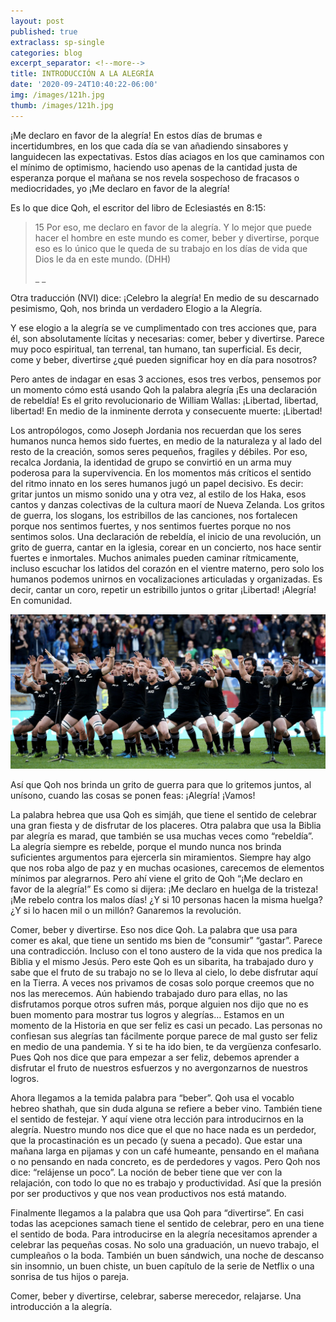 ```yaml
---
layout: post
published: true
extraclass: sp-single
categories: blog
excerpt_separator: <!--more-->
title: INTRODUCCIÓN A LA ALEGRÍA
date: '2020-09-24T10:40:22-06:00'
img: /images/121h.jpg
thumb: /images/121h.jpg
---
```

¡Me declaro en favor de la alegría! En estos días de brumas e incertidumbres, en los que cada día se van añadiendo sinsabores y languidecen las expectativas.  Estos días aciagos en los que caminamos con el mínimo de optimismo, haciendo uso apenas de la cantidad justa de esperanza porque el mañana se nos revela sospechoso de fracasos o mediocridades, yo ¡Me declaro en favor de la alegría!  

<!--more-->

Es lo que dice Qoh, el escritor del libro de Eclesiastés en 8:15: 

> 15 Por eso, me declaro en favor de la alegría. Y lo mejor que puede hacer el hombre en este mundo es comer, beber y divertirse, porque eso es lo único que le queda de su trabajo en los días de vida que Dios le da en este mundo. (DHH)
>
> _
> _

Otra traducción (NVI) dice: ¡Celebro la alegría! En medio de su descarnado pesimismo, Qoh, nos brinda un verdadero Elogio a la Alegría. 

Y ese elogio a la alegría se ve cumplimentado con tres acciones que, para él, son absolutamente lícitas y necesarias: comer, beber y divertirse. Parece muy poco espiritual, tan terrenal, tan humano, tan superficial. Es decir, come y beber, divertirse ¿qué pueden significar hoy en día para nosotros? 

Pero antes de indagar en esas 3 acciones, esos tres verbos, pensemos por un momento cómo está usando Qoh la palabra alegría ¡Es una declaración de rebeldía! Es el grito revolucionario de William Wallas: ¡Libertad, libertad, libertad! En medio de la inminente derrota y consecuente muerte: ¡Libertad!

Los antropólogos, como Joseph Jordania nos recuerdan que los seres humanos nunca hemos sido fuertes, en medio de la naturaleza y al lado del resto de la creación, somos seres pequeños, fragiles y débiles. Por eso, recalca Jordania, la identidad de grupo se convirtió en un arma muy poderosa para la supervivencia. En los momentos más críticos el sentido del ritmo innato en los seres humanos jugó un papel decisivo.  Es decir: gritar juntos un mismo sonido una y otra vez, al estilo de los Haka, esos cantos y danzas colectivas de la cultura maorí de Nueva Zelanda.  Los gritos de guerra, los slogans, los estribillos de las canciones, nos fortalecen porque nos sentimos fuertes, y nos sentimos fuertes porque no nos sentimos solos. Una declaración de rebeldía, el inicio de una revolución, un grito de guerra, cantar en la iglesia, corear en un concierto, nos hace sentir fuertes e inmortales. Muchos animales pueden caminar rítmicamente, incluso escuchar los latidos del corazón en el vientre materno, pero solo los humanos podemos unirnos en vocalizaciones articuladas y organizadas. Es decir, cantar un coro, repetir un estribillo juntos o gritar ¡Libertad! ¡Alegría! En comunidad. 

![Equipo de rugby de Nueva Zelanda haciendo su ritual Haka](/images/nintchdbpict0003282237622.jpg)

Así que Qoh nos brinda un grito de guerra para que lo gritemos juntos, al unísono, cuando las cosas se ponen feas: ¡Alegría! ¡Vamos!

La palabra hebrea que usa Qoh es simjáh, que tiene el sentido de celebrar una gran fiesta y de disfrutar de los placeres. Otra palabra que usa la Biblia par alegría es marad, que también se usa muchas veces como “rebeldía”.   La alegría siempre es rebelde, porque el mundo nunca nos brinda suficientes argumentos para ejercerla sin miramientos.  Siempre hay algo que nos roba algo de paz y en muchas ocasiones, carecemos de elementos mínimos par alegrarnos. Pero ahí viene el grito de Qoh “¡Me declaro en favor de la alegría!”  Es como si dijera: ¡Me declaro en huelga de la tristeza! ¡Me rebelo contra los malos días! ¿Y si 10 personas hacen la misma huelga? ¿Y si lo hacen mil o un millón? Ganaremos la revolución. 

Comer, beber y divertirse. Eso nos dice Qoh.  La palabra que usa para comer es akal, que tiene un sentido ms bien de “consumir” “gastar”.  Parece una contradicción. Incluso con el tono austero de la vida que nos predica la Biblia y el mismo Jesús. Pero este Qoh es un sibarita, ha trabajado duro y sabe que el fruto de su trabajo no se lo lleva al cielo, lo debe disfrutar aquí en la Tierra.  A veces nos privamos de cosas solo porque creemos que no nos las merecemos. Aún habiendo trabajado duro para ellas, no las disfrutamos porque otros sufren más, porque alguien nos dijo que no es buen momento para mostrar tus logros y alegrías… Estamos en un momento de la Historia en que ser feliz es casi un pecado.  Las personas no confiesan sus alegrías tan fácilmente porque parece de mal gusto ser feliz en medio de una pandemia. Y si te ha ido bien, te da vergüenza confesarlo. Pues Qoh nos dice que para empezar a ser feliz, debemos aprender a disfrutar el fruto de nuestros esfuerzos y no avergonzarnos de nuestros logros. 

Ahora llegamos a la temida palabra para “beber”.  Qoh usa el vocablo hebreo shathah, que sin duda alguna se refiere a beber vino.  También tiene el sentido de festejar.  Y aquí viene otra lección para introducirnos en la alegría. Nuestro mundo nos dice que el que no hace nada es un perdedor, que la procastinación es un pecado (y suena a pecado).  Que estar una mañana larga en pijamas y con un café humeante, pensando en el mañana o no pensando en nada concreto, es de perdedores y vagos.   Pero Qoh nos dice: “relájense un poco”. La noción de beber tiene que ver con la relajación, con todo lo que no es trabajo y productividad. Así que la presión por ser productivos y que nos vean productivos nos está matando. 

Finalmente llegamos a la palabra que usa Qoh para “divertirse”.  En casi todas las acepciones samach tiene el sentido de celebrar, pero en una tiene el sentido de boda. Para introducirse en la alegría necesitamos aprender a celebrar las pequeñas cosas. No solo una graduación, un nuevo trabajo, el cumpleaños o la boda. También un buen sándwich, una noche de descanso sin insomnio, un buen chiste, un buen capítulo de la serie de Netflix o una sonrisa de tus hijos o pareja. 

Comer, beber y divertirse, celebrar, saberse merecedor, relajarse. Una introducción a la alegría.
